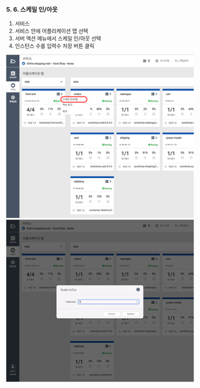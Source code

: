 ### 5. 6. 스케일 인/아웃

1. 서비스
2. 서비스 안에 어플리케이션 맵 선택
3. 서버 액션 메뉴에서 스케일 인/아웃 선택
4. 인스턴스 수를 입력수 저장 버튼 클릭

![](/assets/server_scaleinout.png)![](/assets/servier_scaleinout_popup.png)

